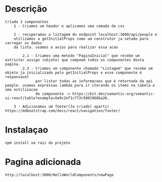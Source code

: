 
# Descrição
    
    Criado 3 componentes
        1 - Criamos um header e aplicamos uma camada de css
        
        2 - recuperamos a listagem do endpoint localhost:3000/api/people e 
        utilizamos a getInitialProps como um construtor ja setado para carregar os dados
        da lista. usamos o axios para realizar essa acao
        
            2.1 - Criamos uma metodo "PaginaInicial" que recebe um extricter assign (objeto) que compoem todos os componentes desta pagina.
            2.3 - Criamos um componente chamado "Listagem" que recebe um objeto ja inicializado pelo getInitialProps e esse componente é responsavel
                  por listar todas as informacoes que é retornada da api people. usamos expressao lambda para ir iterando os items na tabela e uma estilizacao
                  de componente -> https://bit.dev/semantic-org/semantic-ui-react/table?example=5e9c2ef1c772c5001968ba26.
                  
        3 - Adicionamos um footer(Ja criado) apartir https://mdbootstrap.com/docs/react/navigation/footer/
        
# Instalaçao

    npm install na raiz do projeto
 
# Pagina adicionada
    http://localhost:3000/HelloWorldComponents/newPage
   
